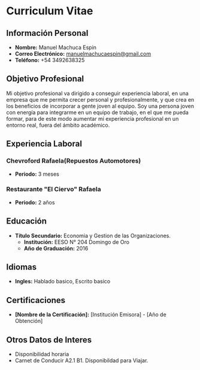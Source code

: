 # Curriculum Vitae

## Información Personal
- **Nombre:** Manuel Machuca Espin
- **Correo Electrónico:** manuelmachucaespin@gmail.com
- **Teléfono:** +54 3492638325

## Objetivo Profesional
Mi objetivo profesional va dirigido a conseguir experiencia laboral, en una empresa que me permita 
crecer personal y profesionalmente, y que crea en los beneficios de incorporar a gente joven al 
equipo. Soy una persona joven con energía para integrarme en un equipo de trabajo, en el que me 
pueda formar, para de este modo aumentar mi experiencia profesional en un entorno real, fuera del 
ámbito académico.

## Experiencia Laboral
### Chevroford Rafaela(Repuestos Automotores)
- **Periodo:** 3 meses

### Restaurante "El Ciervo" Rafaela
- **Periodo:** 2 años

## Educación
- **Título Secundario:** Economia y Gestion de las Organizaciones.
  - **Institución:** EESO N° 204 Domingo de Oro
  - **Año de Graduación:** 2016

## Idiomas
- **Ingles:** Hablado basico, Escrito basico

## Certificaciones
- **[Nombre de la Certificación]:** [Institución Emisora] - [Año de Obtención]

## Otros Datos de Interes
- Disponibilidad horaria
- Carnet de Conducir A2.1 B1. Disponibildad para Viajar.
